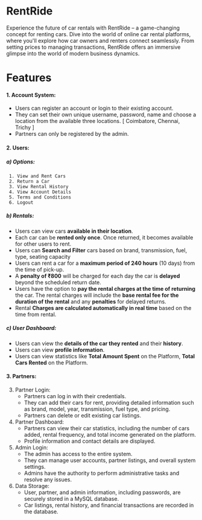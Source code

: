 # RentRide

Experience the future of car rentals with RentRide – a game-changing concept for renting cars. Dive into the world of online car rental platforms, where you'll explore how car owners and renters connect seamlessly. From setting prices to managing transactions, RentRide offers an immersive glimpse into the world of modern business dynamics. 


# Features

#### 1.  Account System:
 - Users can register an account or login to their existing account.
 - They can set their own unique username, password, name and choose a location from the available three locations. [ Coimbatore, Chennai, Trichy ]
- Partners can only be registered by the admin.

#### 2. Users:
##### a) Options:

     1. View and Rent Cars
     2. Return a Car
     3. View Rental History
     4. View Account Details
     5. Terms and Conditions
     6. Logout


##### b) Rentals:
 - Users can view cars **available in their location**.
 - Each car can be **rented only once**. Once returned, it becomes available for other users to rent.
 - Users can **Search and Filter** cars based on brand, transmission, fuel, type, seating capacity
 - Users can rent a car for a **maximum period of 240 hours** (10 days) from the time of pick-up.
 - A **penalty of ₹800** will be charged for each day the car is **delayed** beyond the scheduled return date.
 - Users have the option to **pay the rental charges at the time of returning** the car. The rental charges will include the **base rental fee for the duration of the rental** and any **penalties** for delayed returns.
 - Rental **Charges are calculated automatically in real time** based on the time from rental.
##### c)  User Dashboard:
 - Users can view the **details of the car they rented** and their **history**.
 - Users can view **profile information**.
 - Users can view statistics like **Total Amount Spent** on the Platform, **Total Cars Rented** on the Platform.
 
 #### 3. Partners:
3.  Partner Login:
    -   Partners can log in with their credentials.
    -   They can add their cars for rent, providing detailed information such as brand, model, year, transmission, fuel type, and pricing.
    -   Partners can delete or edit existing car listings.
4.  Partner Dashboard:
    -   Partners can view their car statistics, including the number of cars added, rental frequency, and total income generated on the platform.
    -   Profile information and contact details are displayed.
5.  Admin Login:
    -   The admin has access to the entire system.
    -   They can manage user accounts, partner listings, and overall system settings.
    -   Admins have the authority to perform administrative tasks and resolve any issues.
6.  Data Storage:
    -   User, partner, and admin information, including passwords, are securely stored in a MySQL database.
    -   Car listings, rental history, and financial transactions are recorded in the database.
